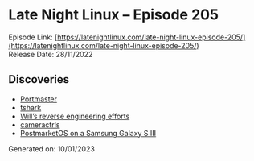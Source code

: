 # Late Night Linux – Episode 205
Episode Link: [https://latenightlinux.com/late-night-linux-episode-205/](https://latenightlinux.com/late-night-linux-episode-205/)  
Release Date: 28/11/2022
## Discoveries
* [Portmaster](https://safing.io/)
* [tshark](https://www.wireshark.org/docs/man-pages/tshark.html)
* [Will’s reverse engineering efforts](https://github.com/8none1/zengge_lednetwf)
* [cameractrls](https://github.com/soyersoyer/cameractrls)
* [PostmarketOS on a Samsung Galaxy S III](https://wiki.postmarketos.org/wiki/Samsung_Galaxy_S_III_(samsung-m0))

Generated on: 10/01/2023